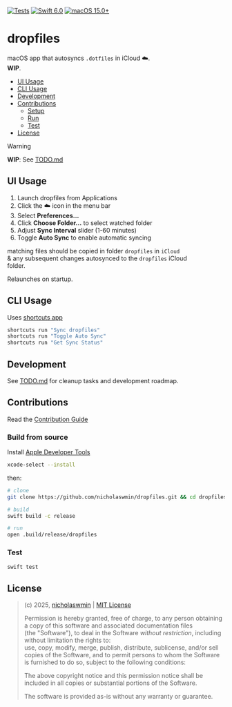 [![Tests][tests-badge]][tests-url]
[![Swift 6.0][swift-badge]][swift-url]
[![macOS 15.0+][macos-badge]][macos-url]

# dropfiles

macOS app that autosyncs `.dotfiles` in iCloud ☁️.   
**WIP**.

- [UI Usage](#ui-usage)
- [CLI Usage](#cli-usage)
- [Development](#development)
- [Contributions](#contributions)
  - [Setup](#setup)
  - [Run](#run)
  - [Test](#test)
- [License](#license)

> [!WARNING]  
> **WIP**: See [TODO.md][todo]

## UI Usage

1. Launch dropfiles from Applications
2. Click the ☁️ icon in the menu bar
3. Select **Preferences...**
4. Click **Choose Folder...** to select watched folder
5. Adjust **Sync Interval** slider (1-60 minutes)
6. Toggle **Auto Sync** to enable automatic syncing

matching files should be copied in folder `dropfiles` in `iCloud`  
& any subsequent changes autosynced to the `dropfiles` iCloud  
folder.

Relaunches on startup.

## CLI Usage

Uses [shortcuts app][shortcuts]

```sh
shortcuts run "Sync dropfiles"
shortcuts run "Toggle Auto Sync"
shortcuts run "Get Sync Status"
```

## Development

See [TODO.md](TODO.md) for cleanup tasks and development roadmap.

## Contributions

Read the [Contribution Guide][contrib]

### Build from source 

Install [Apple Developer Tools][adtools]

```sh
xcode-select --install
```

then:

```sh
# clone
git clone https://github.com/nicholaswmin/dropfiles.git && cd dropfiles

# build
swift build -c release

# run
open .build/release/dropfiles
```

### Test

```sh
swift test
```

## License

> (c) 2025, [nicholaswmin][author] | [MIT License][license]  
>
> Permission is hereby granted, free of charge, to any person obtaining    
> a copy of this software and associated documentation files   
> (the "Software"), to deal in the Software *without restriction*, 
> including without limitation the rights to:     
> use, copy, modify, merge, publish, distribute, sublicense, and/or sell   
> copies of the Software, and to permit persons to whom the Software   
> is furnished to do so, subject to the following conditions:  
>  
> The above copyright notice and this permission notice shall be    
> included in all copies or substantial portions of the Software.  
>
> The software is provided as-is without any warranty or guarantee.

[tests-badge]: https://github.com/nicholaswmin/dropfiles/actions/workflows/test.yml/badge.svg
[tests-url]: https://github.com/nicholaswmin/dropfiles/actions
[swift-badge]: https://img.shields.io/badge/Swift-6.0-orange.svg
[swift-url]: https://swift.org
[macos-badge]: https://img.shields.io/badge/macOS-15.0+-blue.svg
[macos-url]: https://developer.apple.com/macos/

[latest]: https://github.com/nicholaswmin/dropfiles/releases/latest
[shortcuts]: https://support.apple.com/guide/shortcuts-mac/
[contrib]: .github/CONTRIBUTING.md
[adtools]: https://developer.apple.com/xcode/resources/
[author]: https://github.com/nicholaswmin
[license]: https://choosealicense.com/licenses/mit/
[todo]: TODO.md
